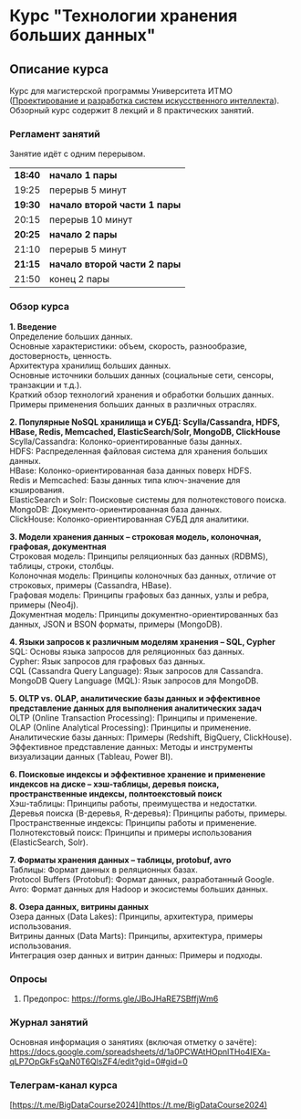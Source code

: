 # Курс "Технологии хранения больших данных"
            
## Описание курса
Курс для магистерской программы Университета ИТМО ([Проектирование и разработка систем искусственного интеллекта](https://abit.itmo.ru/program/master/ai_systems)).
Обзорный курс содержит 8 лекций и 8 практических занятий.      


### Регламент занятий
Занятие идёт с одним перерывом.    
  
|||
|---|---|
|**18:40**|**начало 1 пары**|      
|19:25|перерыв 5 минут| 
|**19:30**|**начало второй части 1 пары**|      
|20:15|перерыв 10 минут|       
|**20:25**|**начало 2 пары**|       
|21:10|перерыв 5 минут|       
|**21:15**|**начало второй части 2 пары**|     
|21:50|конец 2 пары|   
           

### Обзор курса


**1. Введение**      
Определение больших данных.     
Основные характеристики: объем, скорость, разнообразие, достоверность, ценность.     
Архитектура хранилищ больших данных.      
Основные источники больших данных (социальные сети, сенсоры, транзакции и т.д.).    
Краткий обзор технологий хранения и обработки больших данных.    
Примеры применения больших данных в различных отраслях.    

**2. Популярные NoSQL хранилища и СУБД: Scylla/Cassandra, HDFS, HBase, Redis, Memcached, ElasticSearch/Solr, MongoDB, ClickHouse**     
Scylla/Cassandra: Колонко-ориентированные базы данных.    
HDFS: Распределенная файловая система для хранения больших данных.    
HBase: Колонко-ориентированная база данных поверх HDFS.     
Redis и Memcached: Базы данных типа ключ-значение для кэширования.     
ElasticSearch и Solr: Поисковые системы для полнотекстового поиска.     
MongoDB: Документо-ориентированная база данных.     
ClickHouse: Колонко-ориентированная СУБД для аналитики.  
       
**3. Модели хранения данных – строковая модель, колоночная, графовая, документная**     
Строковая модель: Принципы реляционных баз данных (RDBMS), таблицы, строки, столбцы.    
Колоночная модель: Принципы колоночных баз данных, отличие от строковых, примеры (Cassandra, HBase).    
Графовая модель: Принципы графовых баз данных, узлы и ребра, примеры (Neo4j).    
Документная модель: Принципы документно-ориентированных баз данных, JSON и BSON форматы, примеры (MongoDB).    

**4. Языки запросов к различным моделям хранения – SQL, Cypher**      
SQL: Основы языка запросов для реляционных баз данных.    
Cypher: Язык запросов для графовых баз данных.    
CQL (Cassandra Query Language): Язык запросов для Cassandra.    
MongoDB Query Language (MQL): Язык запросов для MongoDB.       

**5. OLTP vs. OLAP, аналитические базы данных и эффективное представление данных для выполнения аналитических задач**    
OLTP (Online Transaction Processing): Принципы и применение.    
OLAP (Online Analytical Processing): Принципы и применение.    
Аналитические базы данных: Примеры (Redshift, BigQuery, ClickHouse).    
Эффективное представление данных: Методы и инструменты визуализации данных (Tableau, Power BI).      
   
**6. Поисковые индексы и эффективное хранение и применение индексов на диске – хэш-таблицы, деревья поиска, пространственные индексы, полнтоекстовый поиск**             
Хэш-таблицы: Принципы работы, преимущества и недостатки.    
Деревья поиска (B-деревья, R-деревья): Принципы работы, примеры.    
Пространственные индексы: Принципы работы и применение.    
Полнотекстовый поиск: Принципы и примеры использования (ElasticSearch, Solr).        

**7. Форматы хранения данных – таблицы, protobuf, avro**     
Таблицы: Формат данных в реляционных базах.    
Protocol Buffers (Protobuf): Формат данных, разработанный Google.    
Avro: Формат данных для Hadoop и экосистемы больших данных.    

**8. Озера данных, витрины данных**           
Озера данных (Data Lakes): Принципы, архитектура, примеры использования.    
Витрины данных (Data Marts): Принципы, архитектура, примеры использования.    
Интеграция озер данных и витрин данных: Примеры и подходы.            

### Опросы 
1. Предопрос: https://forms.gle/JBoJHaRE7SBffjWm6     


### Журнал занятий      
Основная информация о занятиях (включая отметку о зачёте): 
https://docs.google.com/spreadsheets/d/1a0PCWAtHOpnlTHo4IEXa-qLP7OpGkFsQaN0T6QlsZF4/edit?gid=0#gid=0     

### Телеграм-канал курса
[https://t.me/BigDataCourse2024](https://t.me/BigDataCourse2024)     



